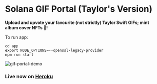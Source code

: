 # Solana GIF Portal (Taylor's Version)

**Upload and upvote your favourite (not strictly) Taylor Swift GIFs; mint album cover NFTs 🍭!**

To run app:
```
cd app
export NODE_OPTIONS=--openssl-legacy-provider
npm run start
```

![gif-portal-demo](https://user-images.githubusercontent.com/34775928/158017196-595a1eec-89c2-4283-b207-71e538751711.png)

### Live now on [Heroku](https://taylor-swift-gif-portal.herokuapp.com/)
